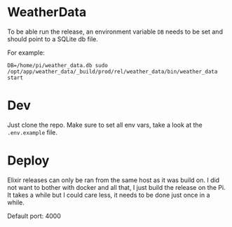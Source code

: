 # WeatherData

To be able run the release, an environment variable `DB` needs to be set
and should point to a SQLite db file.

For example:

```
DB=/home/pi/weather_data.db sudo /opt/app/weather_data/_build/prod/rel/weather_data/bin/weather_data start
```

# Dev

Just clone the repo. Make sure to set all env vars, take a look at the `.env.example` file.

# Deploy

Elixir releases can only be ran from the same host as it was build on. I did not want to bother with docker and all that, I just build the release on the Pi. It takes a while but I could care less, it needs to be done just once in a while.

Default port: 4000
